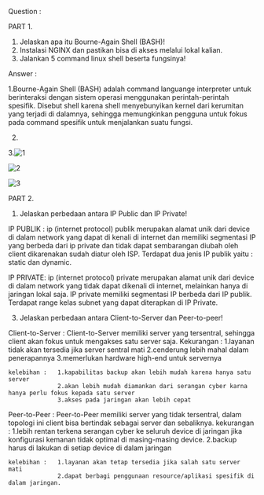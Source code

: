Question :

PART 1.
1. Jelaskan apa itu Bourne-Again Shell (BASH)!
2. Instalasi NGINX dan pastikan bisa di akses melalui lokal kalian.
3. Jalankan 5 command linux shell beserta fungsinya!

Answer :

1.Bourne-Again Shell (BASH) adalah command languange interpreter untuk berinteraksi dengan sistem operasi menggunakan perintah-perintah spesifik.
Disebut shell karena shell menyebunyikan kernel dari kerumitan yang terjadi di dalamnya, sehingga memungkinkan pengguna untuk fokus pada command
spesifik untuk menjalankan suatu fungsi.

2.

3.![1](https://user-images.githubusercontent.com/91004163/224894288-018cdac6-a8bd-4031-a31b-545c27d56d63.png)

![2](https://user-images.githubusercontent.com/91004163/224894304-9432ad5b-101a-4494-8f41-16eeab708c35.png)

![3](https://user-images.githubusercontent.com/91004163/224894312-8e8e4c12-6a91-488f-9004-0deebd00f956.png)

PART 2.

1. Jelaskan perbedaan antara IP Public dan IP Private!

IP PUBLIK :
  ip (internet protocol) publik merupakan alamat unik dari device di dalam network yang dapat di kenali di internet dan memiliki segmentasi IP yang berbeda
  dari ip private dan tidak dapat sembarangan diubah oleh client dikarenakan sudah diatur oleh ISP. Terdapat dua jenis IP publik yaitu : static dan dynamic.
  
IP PRIVATE:
  ip (internet protocol) private merupakan alamat unik dari device di dalam network yang tidak dapat dikenali di internet, melainkan hanya di jaringan lokal saja.
  IP private memiliki segmentasi IP berbeda dari IP publik. Terdapat range kelas subnet yang dapat diterapkan di IP Private.

3. Jelaskan perbedaan antara Client-to-Server dan Peer-to-peer!

  Client-to-Server :
    Client-to-Server memiliki server yang tersentral, sehingga client akan fokus untuk mengakses satu server saja.
    Kekurangan :  1.layanan tidak akan tersedia jika server sentral mati
                  2.cenderung lebih mahal dalam penerapannya
                  3.memerlukan hardware high-end untuk servernya
                  
    kelebihan :   1.kapabilitas backup akan lebih mudah karena hanya satu server
                  2.akan lebih mudah diamankan dari serangan cyber karna hanya perlu fokus kepada satu server
                  3.akses pada jaringan akan lebih cepat
                  
  Peer-to-Peer :
    Peer-to-Peer memiliki server yang tidak tersentral, dalam topologi ini client bisa bertindak sebagai server dan sebaliknya.
    kekurangan :  1.lebih rentan terkena serangan cyber ke seluruh device di jaringan jika konfigurasi kemanan tidak optimal di masing-masing device.
                  2.backup harus di lakukan di setiap device di dalam jaringan
                  
    kelebihan :   1.layanan akan tetap tersedia jika salah satu server mati
                  2.dapat berbagi penggunaan resource/aplikasi spesifik di dalam jaringan.
                               
    
    
    
